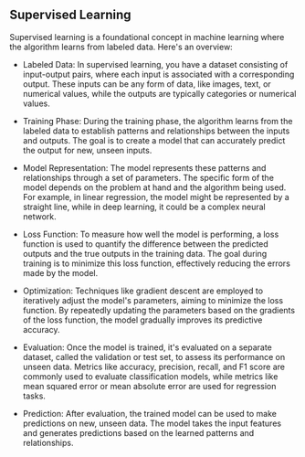 ## Supervised Learning

Supervised learning is a foundational concept in machine learning where the algorithm learns from labeled data. Here's an overview:

* Labeled Data: In supervised learning, you have a dataset consisting of input-output pairs, where each input is associated with a corresponding output. These inputs can be any form of data, like images, text, or numerical values, while the outputs are typically categories or numerical values.

* Training Phase: During the training phase, the algorithm learns from the labeled data to establish patterns and relationships between the inputs and outputs. The goal is to create a model that can accurately predict the output for new, unseen inputs.

* Model Representation: The model represents these patterns and relationships through a set of parameters. The specific form of the model depends on the problem at hand and the algorithm being used. For example, in linear regression, the model might be represented by a straight line, while in deep learning, it could be a complex neural network.

* Loss Function: To measure how well the model is performing, a loss function is used to quantify the difference between the predicted outputs and the true outputs in the training data. The goal during training is to minimize this loss function, effectively reducing the errors made by the model.

* Optimization: Techniques like gradient descent are employed to iteratively adjust the model's parameters, aiming to minimize the loss function. By repeatedly updating the parameters based on the gradients of the loss function, the model gradually improves its predictive accuracy.

* Evaluation: Once the model is trained, it's evaluated on a separate dataset, called the validation or test set, to assess its performance on unseen data. Metrics like accuracy, precision, recall, and F1 score are commonly used to evaluate classification models, while metrics like mean squared error or mean absolute error are used for regression tasks.

* Prediction: After evaluation, the trained model can be used to make predictions on new, unseen data. The model takes the input features and generates predictions based on the learned patterns and relationships.